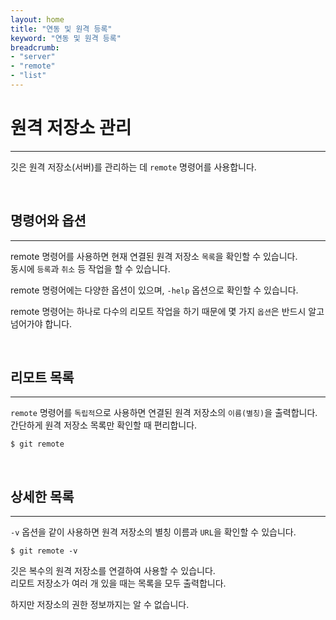 ```yaml
---
layout: home
title: "연동 및 원격 등록"
keyword: "연동 및 원격 등록"
breadcrumb:
- "server"
- "remote"
- "list"
---
```


# 원격 저장소 관리
---
깃은 원격 저장소(서버)를 관리하는 데 `remote` 명령어를 사용합니다.  

<br>

## 명령어와 옵션
---
remote 명령어를 사용하면 현재 연결된 원격 저장소 `목록`을 확인할 수 있습니다.  
동시에 `등록`과 `취소` 등 작업을 할 수 있습니다.  

remote 명령어에는 다양한 옵션이 있으며, `-help` 옵션으로 확인할 수 있습니다.  

remote 명령어는 하나로 다수의 리모트 작업을 하기 때문에 몇 가지 `옵션`은 반드시 알고 넘어가야 합니다.

<br>

## 리모트 목록
---
`remote` 명령어를 `독립적`으로 사용하면 연결된 원격 저장소의 `이름(별칭)`을 출력합니다.  
간단하게 원격 저장소 목록만 확인할 때 편리합니다.  

```
$ git remote
```

<br>

## 상세한 목록
---
`-v` 옵션을 같이 사용하면 원격 저장소의 별칭 이름과 `URL`을 확인할 수 있습니다.  

```
$ git remote -v
```
 
깃은 복수의 원격 저장소를 연결하여 사용할 수 있습니다.  
리모트 저장소가 여러 개 있을 때는 목록을 모두 출력합니다.  

하지만 저장소의 권한 정보까지는 알 수 없습니다.  

<br>